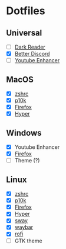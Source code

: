 # Dotfiles

## Universal

- [ ] [Dark Reader](darkReader)
- [x] [Better Discord](betterDiscord)
- [ ] [Youtube Enhancer](youtubeEnhancer)

## MacOS

- [x] [zshrc](zshrc/macos)
- [x] [p10k](p10k/macos)
- [x] [Firefox](firefox/macos)
- [x] [Hyper](hyper/macos)

## Windows

- [x] Youtube Enhancer
- [x] [Firefox](firefox/windows)
- [ ] Theme (?)

## Linux

- [x] [zshrc](zshrc/linux)
- [x] [p10k](p10k/linux)
- [x] [Firefox](firefox/linux)
- [x] [Hyper](hyper/linux)
- [x] [sway](sway)
- [x] [waybar](waybar)
- [x] [rofi](rofi)
- [ ] GTK theme
